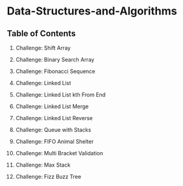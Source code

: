 # Data-Structures-and-Algorithms

## Table of Contents

1. Challenge: Shift Array

2. Challenge: Binary Search Array

3. Challenge: Fibonacci Sequence

4. Challenge: Linked List

5. Challenge: Linked List kth From End

6. Challenge: Linked List Merge

7. Challenge: Linked List Reverse

8. Challenge: Queue with Stacks

9. Challenge: FIFO Animal Shelter

10. Challenge: Multi Bracket Validation

11. Challenge: Max Stack

12. Challenge: Fizz Buzz Tree
